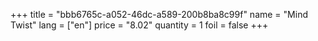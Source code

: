 +++
title = "bbb6765c-a052-46dc-a589-200b8ba8c99f"
name = "Mind Twist"
lang = ["en"]
price = "8.02"
quantity = 1
foil = false
+++
